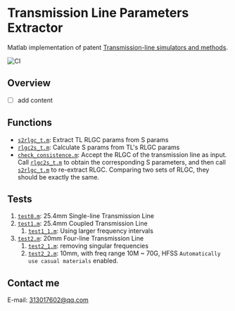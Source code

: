 # Transmission Line Parameters Extractor

Matlab implementation of patent [Transmission-line simulators and methods](https://patents.google.com/patent/US8892414B1/en).

![CI](https://github.com/grwei/transmission-line-params-extractor/workflows/CI/badge.svg?branch=matlab)

## Overview

- [ ] add content

## Functions

- [`s2rlgc_t.m`](s2rlgc_t.m): Extract TL RLGC params from S params
- [`rlgc2s_t.m`](rlgc2s_t.m): Calculate S params from TL's RLGC params
- [`check_consistence.m`](check_consistence.m): Accept the RLGC of the transmission line as input. Call [`rlgc2s_t.m`](rlgc2s_t.m) to obtain the corresponding S parameters, and then call [`s2rlgc_t.m`](s2rlgc_t.m) to re-extract RLGC. Comparing two sets of RLGC, they should be exactly the same.

## Tests

1. [`test0.m`](test0.m): 25.4mm Single-line Transmission Line
2. [`test1.m`](test1.m): 25.4mm Coupled Transmission Line
   1. [`test1_1.m`](test1_1.m): Using larger frequency intervals
3. [`test2.m`](test2.m): 20mm Four-line Transmission Line
   1. [`test2_1.m`](test2_1.m): removing singular frequencies
   2. [`test2_2.m`](test2_2.m): 10mm, with freq range 10M ~ 70G, HFSS `Automatically use casual materials` enabled.

## Contact me

E-mail: 313017602@qq.com

